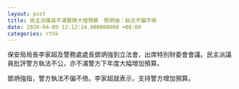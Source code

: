 ```yaml
---
layout: post
title: 民主派議員不滿警隊大增預算　鄧炳強：執法不偏不倚
date: 2020-04-09 12:12:14.000000000 +08:00
categories: rthk
---
```


保安局局長李家超及警務處處長鄧炳強到立法會，出席特別財委會會議。民主派議員批評警方執法不公，亦不滿警方下年度大幅增加預算。

鄧炳強指，警方執法不偏不倚。李家超就表示，支持警方增加預算。
